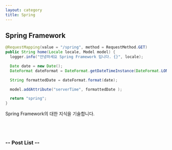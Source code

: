 ```yaml
---
layout: category
title: Spring
---
```


## Spring Framework

```java
@RequestMapping(value = "/spring", method = RequestMethod.GET)
public String home(Locale locale, Model model) {
  logger.info("안녕하세요 Spring Framework 입니다. {}", locale);

  Date date = new Date();
  DateFormat dateFormat = DateFormat.getDateTimeInstance(DateFormat.LONG, DateFormat.LONG, locale);

  String formattedDate = dateFormat.format(date);

  model.addAttribute("serverTime", formattedDate );

  return "spring";
}
```

Spring Framework의 대한 지식을 기술합니다.


<br>
<br>

### -- Post List --
